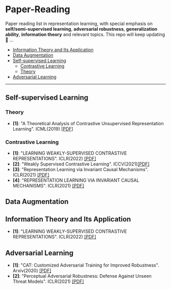 ﻿# Paper-Reading
Paper reading list in representation learning, with special emphasis on **self/semi-supervised learning**, **adversarial robustness**, **generalization ability**, **information theory** and relevant topics. This repo will keep updating 🤗 ...

- [Information Theory and Its Application](#Information-Theory-and-Its-Application)
- [Data Augmentation](#Data-augmentation)
- [Self-supervised Learning](#Self-supervised-learning)
  - [Contrastive Learning](#Contrastive-Learning)
  - [Theory](#Theory)
- [Adversarial Learning](#Adversarial-Learning)


***

## Self-supervised Learning
### Theory
* **[1]**: "A Theoretical Analysis of Contrastive Unsupervised Representation Learning". ICML(2019) [[PDF]](http://proceedings.mlr.press/v97/saunshi19a/saunshi19a.pdf)
### Contrastive Learning
* **[1]**: "LEARNING WEAKLY-SUPERVISED CONTRASTIVE REPRESENTATIONS". ICLR(2022) [[PDF]](https://openreview.net/pdf?id=MSwEFaztwkE)
* **[2]**: "Weakly Supervised Contrastive Learning". ICCV(2021)[[PDF]](https://openaccess.thecvf.com/content/ICCV2021/papers/Zheng_Weakly_Supervised_Contrastive_Learning_ICCV_2021_paper.pdf)
* **[3]**: "Representation Learning via Invariant Causal Mechanisms". ICLR(2021) [[PDF]](https://arxiv.org/pdf/2010.07922.pdf)
* **[4]**: "REPRESENTATION LEARNING VIA INVARIANT CAUSAL MECHANISMS". ICLR(2021) [[PDF]](https://arxiv.org/pdf/2010.07922.pdf)
## Data Augmentation

## Information Theory and Its Application
* **[1]**: "LEARNING WEAKLY-SUPERVISED CONTRASTIVE REPRESENTATIONS". ICLR(2022) [[PDF]](https://openreview.net/pdf?id=MSwEFaztwkE)

## Adversarial Learning
* **[1]**: "CAT: Customized Adversarial Training for Improved Robustness". Arxiv(2020) [[PDF]](https://arxiv.org/pdf/2002.06789.pdf)
* **[2]**: "Perceptual Adversarial Robustness: Defense Against Unseen Threat Models". ICLR(2021) [[PDF]](https://arxiv.org/pdf/2006.12655.pdf)
